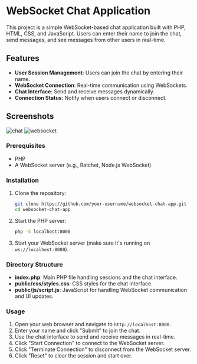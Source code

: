 # WebSocket Chat Application

This project is a simple WebSocket-based chat application built with PHP, HTML, CSS, and JavaScript. Users can enter their name to join the chat, send messages, and see messages from other users in real-time.

## Features

- **User Session Management**: Users can join the chat by entering their name.
- **WebSocket Connection**: Real-time communication using WebSockets.
- **Chat Interface**: Send and receive messages dynamically.
- **Connection Status**: Notify when users connect or disconnect.

## Screenshots

![chat](https://github.com/user-attachments/assets/a6918555-d29f-4df6-a730-961f5bb9fe6a)
![websocket](https://github.com/user-attachments/assets/cec9be78-f4b3-4372-ab68-9fb0f406e10b)

### Prerequisites

- PHP
- A WebSocket server (e.g., Ratchet, Node.js WebSocket)

### Installation

1. Clone the repository:
    ```sh
    git clone https://github.com/your-username/websocket-chat-app.git
    cd websocket-chat-app
    ```

2. Start the PHP server:
    ```sh
    php -S localhost:8000
    ```

3. Start your WebSocket server (make sure it's running on `ws://localhost:8080`).

### Directory Structure

- **index.php**: Main PHP file handling sessions and the chat interface.
- **public/css/styles.css**: CSS styles for the chat interface.
- **public/js/script.js**: JavaScript for handling WebSocket communication and UI updates.

### Usage

1. Open your web browser and navigate to `http://localhost:8000`.
2. Enter your name and click "Submit" to join the chat.
3. Use the chat interface to send and receive messages in real-time.
4. Click "Start Connection" to connect to the WebSocket server.
5. Click "Terminate Connection" to disconnect from the WebSocket server.
6. Click "Reset" to clear the session and start over.

